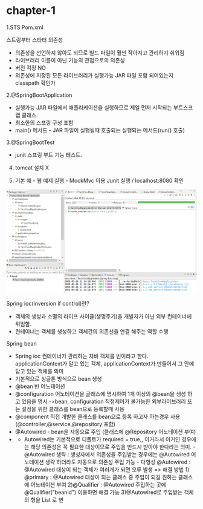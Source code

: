 # chapter-1

1.STS Pom.xml

스트링부터 스타터 의존성

* 의존성을 선언하지 않아도 되므로 빌드 파일이 훨씬 작아지고 관리하기 쉬워짐
* 라이브러리 이름이 아닌 기능의 관점으로의 의존성
* 버전 걱정 NO
* 의존성에 지정된 모든 라이브러리가 실행가능 JAR 파일 포함 되어있는지 classpath 확인가

2.@SpringBootApplication

* 실행가능 JAR 파일에서 애플리케이션을 실행하므로 제일 먼저 시작되는 부트스크랩 클래스.
* 최소한의 스프링 구성 포함
* main\(\) 메서드 - JAR 파일이 실행될때 호출되는 실행되는 메서드\(run\(\) 호출\)

3.@SpringBootTest

* junit 스프링 부트 기능 테스트.

4. tomcat 설치 X

5. 기본 예 - 웹 예제 실행 - MockMvc 이용 Junit 실행 / localhost:8080 확인

![&#xC6F9; &#xC608;&#xC81C; &#xC2E4;&#xD589; - MockMvc &#xC774;&#xC6A9; Junit &#xC2E4;&#xD589; / localhost:8080 &#xD655;&#xC778;](.gitbook/assets/springboot_1.png)

Spring ioc\(inversion if control\)란?

* 객체의 생성과 소멸의 라이프 사이클\(생명주기\)을 개발자가 아닌 외부 컨테이너에 위임함.
* 컨테이너는 객체를 생성하고 객체간의 의존선을 연결 해주는 역할 수행

Spring bean

* Spring ioc 컨테이너가 관리하는 자바 객체를 빈이라고 한다. applicationContext가 알고 있는 객체, applicationContext가 만들어서 그 안에 담고 있는 객체를 의미
* 기본적으로 싱글톤 방식으로 bean 생성
* @bean 빈 어노테이션  
* @configuration 어노테이션을 글래스에 명시하여 1개 이상의 @bean을 생성 하고 있음을 명시     -&gt;bean, configuration 직접제어가 불가능한 외부라이브러리 또는 설정을 위한 클래스를 bean으로 등록할때 사용
* @component 직접 개발한 클래스를 bean으로 등록 하고자 하는경우 사용\(@controller,@service,@repository 포함\)
* @Autowired - bean을 자동으로 주입 \(클래스에 @Repository 어노테이션 부여\)                                         
* - Autowired는 기본적으로 디폴트가 required = true,, 이거라서 이거인 경우에는 해당 의존성은 꼭 필요한 대상이므로 주입을 반드시 받아야 한다라는 의미.                                                                    - @Autowired 생략 : 생성자에서 의존성을 주입받는 경우에는 @Autowired 어노테이션 생략 하더라도 자동으로 의존성 주입 가능                                                                                                                  - 다형성 @Autowired : @Autowired 대상이 되는 객체가 여러개가 되면 오류 발생                               =&gt; 해결 방법                                                                                                                                                     1\) @primary : @Autowired 대상이 되는 클래스 중 주입이 되길 원하는 클래스에 어노테이션 부여                                                                                                                                                                          2\)@Qualifier : @Autowired 주입하는 곳에 @Qualifier\("beanid"\) 이용하면 해결 가능                                                                  3\)@Autowired로 주입받는 객체의 형을 List 로 변   





 

